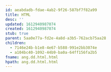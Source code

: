 ```yaml
---
id: aeabdadb-fdae-4ab2-9f26-587bf7f82a99
title: HTML
desc: ''
updated: 1612940987074
created: 1612940987074
stub: true
parent: 5aa0e77a-fd2e-4a8d-a3b5-762acb75aa28
children:
  - 7146e24b-b1e8-4e67-b588-991e2bb3074e
  - a104bc40-1092-44b9-ba0a-64ff156fa2b5
fname: ang.dd.html.html
hpath: ang.dd.html.html
---
```



